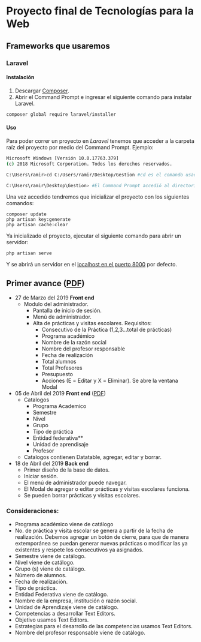 # Proyecto final de Tecnologías para la Web
## Frameworks que usaremos
### Laravel
#### Instalación
1. Descargar [Composer](https://getcomposer.org/).
2. Abrir el Command Prompt e ingresar el siguiente comando para instalar Laravel.
```
composer global require laravel/installer
```
#### Uso
Para poder correr un proyecto en *Laravel* tenemos que acceder a la carpeta raíz del proyecto por medio del Command Prompt.
Ejemplo:
```bash
Microsoft Windows [Versión 10.0.17763.379]
(c) 2018 Microsoft Corporation. Todos los derechos reservados.

C:\Users\ramir>cd C:/Users/ramir/Desktop/Gestion #cd es el comando usado para acceder a directorios

C:\Users\ramir\Desktop\Gestion> #El Command Prompt accedió al directorio del proyecto.
```
Una vez accedido tendremos que inicializar el proyecto con los siguientes comandos:
```
composer update
php artisan key:generate
php artisan cache:clear

```
Ya inicializado el proyecto, ejecutar el siguiente comando para abrir un servidor:
```
php artisan serve
```
Y se abrirá un servidor en el [localhost en el puerto 8000](http://localhost:8000/) por defecto.
## Primer avance ([PDF](DOCS/PROYECTO_FINAL_PRIMER_ENTREGA.pdf))
- 27 de Marzo del 2019 **Front end**
  - Modulo del administrador.
    - Pantalla de inicio de sesión.
    - Menú de administrador.
    - Alta de prácticas y visitas escolares. Requisitos:
      - Consecutivo de la Práctica (1,2,3…total de prácticas)
      - Programa académico
      - Nombre de la razón social
      - Nombre del profesor responsable
      - Fecha de realización
      - Total alumnos
      - Total Profesores
      - Presupuesto
      - Acciones (E = Editar y X = Eliminar). Se abre la ventana Modal
- 05 de Abril del 2019 **Front end** ([PDF](DOCS/PROYECTO_FINAL_SEGUNDA_ENTREGA.pdf))
  - Catalogos
    - Programa Academico
    - Semestre
    - Nivel
    - Grupo
    - Tipo de práctica
    - Entidad federativa**
    - Unidad de aprendisaje
    - Profesor
  - Catalogos contienen Datatable, agregar, editar y borrar.
- 18 de Abril del 2019 **Back end**
  - Primer diseño de la base de datos.
  - Iniciar sesión.
  - El menú de administrador puede navegar.
  - El Modal de agregar o editar prácticas y visitas escolares funciona.
  - Se pueden borrar prácticas y visitas escolares.
  

### Consideraciones:
- Programa académico viene de catálogo
- No. de práctica y visita escolar se genera a partir de la fecha de realización. Debemos
agregar un botón de cierre, para que de manera extemporánea se puedan generar nuevas
prácticas o modificar las ya existentes y respete los consecutivos ya asignados.
- Semestre viene de catálogo.
- Nivel viene de catálogo.
- Grupo (s) viene de catálogo.
- Número de alumnos.
- Fecha de realización.
- Tipo de práctica.
- Entidad Federativa viene de catálogo.
- Nombre de la empresa, institución o razón social.
- Unidad de Aprendizaje viene de catálogo.
- Competencias a desarrollar Text Editors.
- Objetivo usamos Text Editors.
- Estrategias para el desarrollo de las competencias usamos Text Editors.
- Nombre del profesor responsable viene de catálogo.
